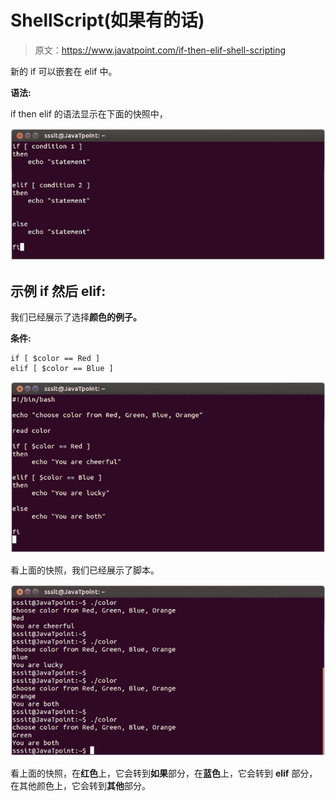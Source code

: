 # ShellScript(如果有的话)

> 原文：<https://www.javatpoint.com/if-then-elif-shell-scripting>

新的 if 可以嵌套在 elif 中。

**语法:**

if then elif 的语法显示在下面的快照中，

![Shell scripting If then elif 1](img/58e50dc47bcbfbcfaa1eedb09cef116e.png)

## 示例 if 然后 elif:

我们已经展示了选择**颜色的例子。**

**条件:**

```
if [ $color == Red ]
elif [ $color == Blue ]

```

![Shell scripting If then elif 2](img/f2ce7f0c9d678b01c803be3dc02015b7.png)

看上面的快照，我们已经展示了脚本。

![Shell scripting If then elif 3](img/71725029d913798809e7fa696bbb0025.png)

看上面的快照，在**红色**上，它会转到**如果**部分，在**蓝色**上，它会转到 **elif** 部分，在其他颜色上，它会转到**其他**部分。